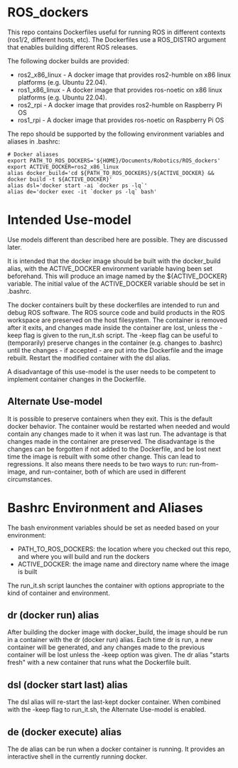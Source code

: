 # ROS_dockers

This repo contains Dockerfiles useful for running ROS in different
contexts (ros1/2, different hosts, etc). The Dockerfiles use a ROS_DISTRO
argument that enables building different ROS releases.

The following docker builds are provided:
- ros2_x86_linux - A docker image that provides ros2-humble on x86 linux platforms (e.g. Ubuntu 22.04).
- ros1_x86_linux - A docker image that provides ros-noetic on x86 linux platforms (e.g. Ubuntu 22.04).
- ros2_rpi - A docker image that provides ros2-humble on Raspberry Pi OS
- ros1_rpi - A docker image that provides ros-noetic on Raspberry Pi OS

The repo should be supported by the following environment variables and aliases in .bashrc:

    # Docker aliases
    export PATH_TO_ROS_DOCKERS='${HOME}/Documents/Robotics/ROS_dockers'
    export ACTIVE_DOCKER=ros2_x86_linux
    alias docker_build='cd ${PATH_TO_ROS_DOCKERS}/${ACTIVE_DOCKER} && docker build -t ${ACTIVE_DOCKER}'
    alias dsl='docker start -ai `docker ps -lq`'
    alias de='docker exec -it `docker ps -lq` bash'

# Intended Use-model

Use models different than described here are possible. They are discussed later.

It is intended that the docker image should be built with the docker_build
alias, with the ACTIVE_DOCKER environment variable having been set
beforehand. This will produce an image named by the ${ACTIVE_DOCKER}
variable.  The initial value of the ACTIVE_DOCKER variable should be set in .bashrc.

The docker containers built by these dockerfiles are intended to run
and debug ROS software.  The ROS source code and build products in
the ROS workspace are preserved on the host filesystem. The container is
removed after it exits, and changes made inside the container are lost,
unless the -keep flag is given to the run_it.sh script. The -keep flag can be useful
to (temporarily) preserve changes in the container (e.g. changes to .bashrc) until the
changes - if accepted - are put into the Dockerfile and the image rebuilt. Restart
the modified container with the dsl alias.

A disadvantage of this use-model is the user needs to be competent to implement
container changes in the Dockerfile.

## Alternate Use-model

It is possible to preserve containers when they exit. This is the default
docker behavior.  The container would be restarted when needed and would
contain any changes made to it when it was last run. The advantage is
that changes made in the container are preserved. The disadvantage is
the changes can be forgotten if not added to the Dockerfile, and be
lost next time the image is rebuilt with some other change. This can
lead to regressions. It also means there needs to be two ways to run:
run-from-image, and run-container, both of which are used in different
circumstances.

# Bashrc Environment and Aliases

The bash environment variables should be set as needed based on your environment:

- PATH_TO_ROS_DOCKERS: the location where you checked out this repo, and where you will build and
run the dockers
- ACTIVE_DOCKER: the image name and directory name where the image is built

The run_it.sh script launches the container with options appropriate to the kind of container
and environment.

## dr (docker run) alias

After building the docker image with docker_build, the image should be
run in a container with the dr (docker run) alias. Each time dr is run,
a new container will be generated, and any changes made to the previous
container will be lost unless the -keep option was given. The dr alias
"starts fresh" with a new container that runs what the Dockerfile built.

## dsl (docker start last) alias
The dsl alias will re-start the last-kept docker container. When combined with the -keep flag
to run_it.sh, the Alternate Use-model is enabled.

## de (docker execute) alias
The de alias can be run when a docker container is running. It provides an interactive shell in the
currently running docker.

